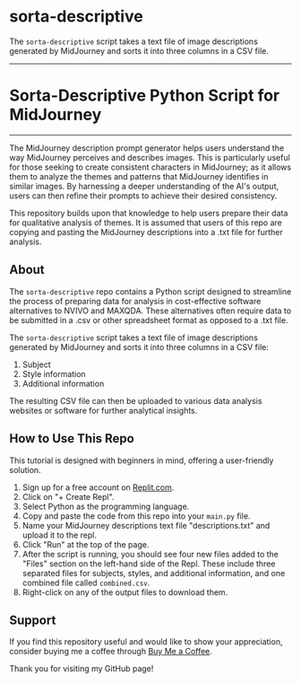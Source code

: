 # sorta-descriptive
The `sorta-descriptive` script takes a text file of image descriptions generated by MidJourney and sorts it into three columns in a CSV file.

---

# Sorta-Descriptive Python Script for MidJourney

---

The MidJourney description prompt generator helps users understand the way MidJourney perceives and describes images. This is particularly useful for those seeking to create consistent characters in MidJourney; as it allows them to analyze the themes and patterns that MidJourney identifies in similar images. By harnessing a deeper understanding of the AI's output, users can then refine their prompts to achieve their desired consistency.

This repository builds upon that knowledge to help users prepare their data for qualitative analysis of themes. It is assumed that users of this repo are copying and pasting the MidJourney descriptions into a .txt file for further analysis.

## About

The `sorta-descriptive` repo contains a Python script designed to streamline the process of preparing data for analysis in cost-effective software alternatives to NVIVO and MAXQDA. These alternatives often require data to be submitted in a .csv or other spreadsheet format as opposed to a .txt file.

The `sorta-descriptive` script takes a text file of image descriptions generated by MidJourney and sorts it into three columns in a CSV file: 

1. Subject
2. Style information
3. Additional information

The resulting CSV file can then be uploaded to various data analysis websites or software for further analytical insights.

## How to Use This Repo

This tutorial is designed with beginners in mind, offering a user-friendly solution.

1. Sign up for a free account on [Replit.com](https://replit.com/).
2. Click on "+ Create Repl".
3. Select Python as the programming language.
4. Copy and paste the code from this repo into your `main.py` file.
5. Name your MidJourney descriptions text file "descriptions.txt" and upload it to the repl.
6. Click "Run" at the top of the page.
7. After the script is running, you should see four new files added to the "Files" section on the left-hand side of the Repl. These include three separated files for subjects, styles, and additional information, and one combined file called `combined.csv`.
8. Right-click on any of the output files to download them.

## Support

If you find this repository useful and would like to show your appreciation, consider buying me a coffee through [Buy Me a Coffee](https://www.buymeacoffee.com/hoppycat).

Thank you for visiting my GitHub page!
